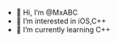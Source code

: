 - 👋 Hi, I’m @MxABC
- 👀 I’m interested in iOS,C++
- 🌱 I’m currently learning C++


<!---
MxABC/MxABC is a ✨ special ✨ repository because its `README.md` (this file) appears on your GitHub profile.
You can click the Preview link to take a look at your changes.
--->
